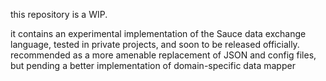 this repository is a WIP.

it contains an experimental implementation of the Sauce data exchange language, tested in private projects, and soon to be released officially.
recommended as a more amenable replacement of JSON and config files, but pending a better implementation of domain-specific data mapper
